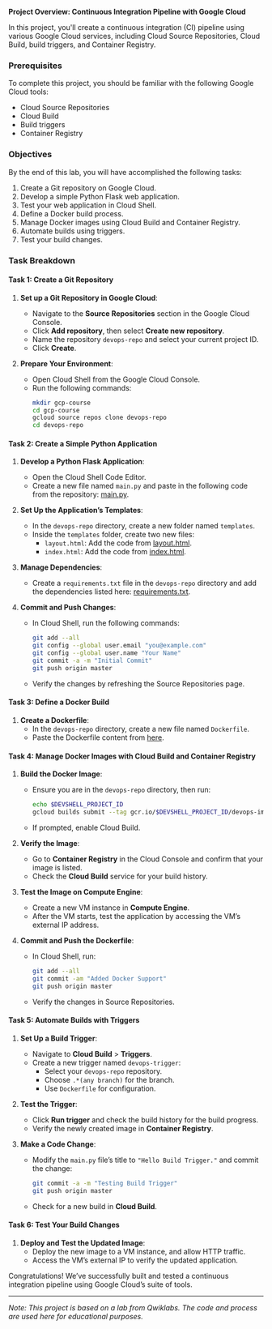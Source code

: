 **Project Overview: Continuous Integration Pipeline with Google Cloud**

In this project, you'll create a continuous integration (CI) pipeline using various Google Cloud services, including Cloud Source Repositories, Cloud Build, build triggers, and Container Registry.

### Prerequisites

To complete this project, you should be familiar with the following Google Cloud tools:
- Cloud Source Repositories
- Cloud Build
- Build triggers
- Container Registry

### Objectives

By the end of this lab, you will have accomplished the following tasks:
1. Create a Git repository on Google Cloud.
2. Develop a simple Python Flask web application.
3. Test your web application in Cloud Shell.
4. Define a Docker build process.
5. Manage Docker images using Cloud Build and Container Registry.
6. Automate builds using triggers.
7. Test your build changes.

### Task Breakdown

#### Task 1: Create a Git Repository

1. **Set up a Git Repository in Google Cloud**:
   - Navigate to the **Source Repositories** section in the Google Cloud Console.
   - Click **Add repository**, then select **Create new repository**.
   - Name the repository `devops-repo` and select your current project ID.
   - Click **Create**.

2. **Prepare Your Environment**:
   - Open Cloud Shell from the Google Cloud Console.
   - Run the following commands:
     ```bash
     mkdir gcp-course
     cd gcp-course
     gcloud source repos clone devops-repo
     cd devops-repo
     ```

#### Task 2: Create a Simple Python Application

1. **Develop a Python Flask Application**:
   - Open the Cloud Shell Code Editor.
   - Create a new file named `main.py` and paste in the following code from the repository: [main.py](https://github.com/NikhilVanka/CI-CD-with-Google-Cloud/blob/main/main.py).

2. **Set Up the Application’s Templates**:
   - In the `devops-repo` directory, create a new folder named `templates`.
   - Inside the `templates` folder, create two new files:
     - `layout.html`: Add the code from [layout.html](https://github.com/NikhilVanka/CI-CD-with-Google-Cloud/blob/main/layout.html).
     - `index.html`: Add the code from [index.html](https://github.com/NikhilVanka/CI-CD-with-Google-Cloud/blob/main/index.html).

3. **Manage Dependencies**:
   - Create a `requirements.txt` file in the `devops-repo` directory and add the dependencies listed here: [requirements.txt](https://github.com/NikhilVanka/CI-CD-with-Google-Cloud/blob/main/requirements.txt).

4. **Commit and Push Changes**:
   - In Cloud Shell, run the following commands:
     ```bash
     git add --all
     git config --global user.email "you@example.com"
     git config --global user.name "Your Name"
     git commit -a -m "Initial Commit"
     git push origin master
     ```
   - Verify the changes by refreshing the Source Repositories page.

#### Task 3: Define a Docker Build

1. **Create a Dockerfile**:
   - In the `devops-repo` directory, create a new file named `Dockerfile`.
   - Paste the Dockerfile content from [here](https://github.com/NikhilVanka/CI-CD-with-Google-Cloud/blob/main/Dockerfile).

#### Task 4: Manage Docker Images with Cloud Build and Container Registry

1. **Build the Docker Image**:
   - Ensure you are in the `devops-repo` directory, then run:
     ```bash
     echo $DEVSHELL_PROJECT_ID
     gcloud builds submit --tag gcr.io/$DEVSHELL_PROJECT_ID/devops-image:v0.1 .
     ```
   - If prompted, enable Cloud Build.

2. **Verify the Image**:
   - Go to **Container Registry** in the Cloud Console and confirm that your image is listed.
   - Check the **Cloud Build** service for your build history.

3. **Test the Image on Compute Engine**:
   - Create a new VM instance in **Compute Engine**.
   - After the VM starts, test the application by accessing the VM’s external IP address.

4. **Commit and Push the Dockerfile**:
   - In Cloud Shell, run:
     ```bash
     git add --all
     git commit -am "Added Docker Support"
     git push origin master
     ```
   - Verify the changes in Source Repositories.

#### Task 5: Automate Builds with Triggers

1. **Set Up a Build Trigger**:
   - Navigate to **Cloud Build** > **Triggers**.
   - Create a new trigger named `devops-trigger`:
     - Select your `devops-repo` repository.
     - Choose `.*(any branch)` for the branch.
     - Use `Dockerfile` for configuration.

2. **Test the Trigger**:
   - Click **Run trigger** and check the build history for the build progress.
   - Verify the newly created image in **Container Registry**.

3. **Make a Code Change**:
   - Modify the `main.py` file’s title to `"Hello Build Trigger."` and commit the change:
     ```bash
     git commit -a -m "Testing Build Trigger"
     git push origin master
     ```
   - Check for a new build in **Cloud Build**.

#### Task 6: Test Your Build Changes

1. **Deploy and Test the Updated Image**:
   - Deploy the new image to a VM instance, and allow HTTP traffic.
   - Access the VM’s external IP to verify the updated application.

Congratulations! We’ve successfully built and tested a continuous integration pipeline using Google Cloud’s suite of tools.

---

*Note: This project is based on a lab from Qwiklabs. The code and process are used here for educational purposes.*
